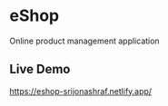 # eShop
Online product management application

## Live Demo
https://eshop-srijonashraf.netlify.app/
